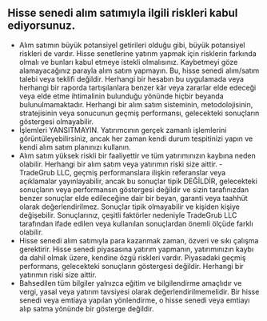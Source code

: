 ## Hisse senedi alım satımıyla ilgili riskleri kabul ediyorsunuz.

- Alım satımın büyük potansiyel getirileri olduğu gibi, büyük potansiyel riskleri de vardır. Hisse senetlerine yatırım yapmak için risklerin farkında olmalı ve bunları kabul etmeye istekli olmalısınız. Kaybetmeyi göze alamayacağınız parayla alım satım yapmayın. Bu, hisse senedi alım/satım talebi veya teklifi değildir. Herhangi bir hesabın bu uygulamada veya herhangi bir raporda tartışılanlara benzer kâr veya zararlar elde edeceği veya elde etme ihtimalinin bulunduğu yönünde hiçbir beyanda bulunulmamaktadır. Herhangi bir alım satım sisteminin, metodolojisinin, stratejisinin veya sonucunun geçmiş performansı, gelecekteki sonuçların göstergesi olmayabilir.
- İşlemleri YANSITMAYIN. Yatırımcının gerçek zamanlı işlemlerini görüntüleyebilirsiniz, ancak her zaman kendi durum tespitinizi yapın ve kendi alım satım planınızı kullanın.
- Alım satım yüksek riskli bir faaliyettir ve tüm yatırımınızın kaybına neden olabilir. Herhangi bir alım satım veya yatırımın riski size aittir. - TradeGrub LLC, geçmiş performanslara ilişkin referanslar veya açıklamalar yayınlayabilir, ancak bu sonuçlar tipik DEĞİLDİR, gelecekteki sonuçların veya performansın göstergesi değildir ve sizin tarafınızdan benzer sonuçlar elde edileceğine dair bir beyan, garanti veya taahhüt olarak değerlendirilmez. Sonuçlar tipik olmayabilir ve kişiden kişiye değişebilir. Sonuçlarınız, çeşitli faktörler nedeniyle TradeGrub LLC tarafından ifade edilen veya kullanılan sonuçlardan önemli ölçüde farklı olabilir.
- Hisse senedi alım satımıyla para kazanmak zaman, özveri ve sıkı çalışma gerektirir. Hisse senedi piyasasına yatırım yapmanın, yatırımınızın kaybı da dahil olmak üzere, kendine özgü riskleri vardır. Piyasadaki geçmiş performans, gelecekteki sonuçların göstergesi değildir. Herhangi bir yatırımın riski size aittir.
- Bahsedilen tüm bilgiler yalnızca eğitim ve bilgilendirme amaçlıdır ve vergi, yasal veya yatırım tavsiyesi olarak değerlendirilmemelidir. Bir hisse senedi veya emtiaya yapılan yönlendirme, o hisse senedi veya emtiayı alıp satma yönünde bir gösterge değildir.